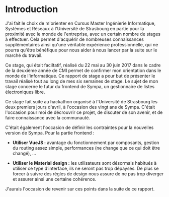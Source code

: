 # Introduction

J'ai fait le choix de m'orienter en Cursus Master Ingénierie Informatique,
 Systèmes et Réseaux à l'Université de Strasbourg en partie pour la 
proximité avec le monde de l'entreprise, avec un certain nombre de stages 
à effectuer. Cela permet d'acquérir de nombreuses connaissances 
supplémentaires ainsi qu'une véritable expérience professionnelle, qui ne 
pourra qu'être bénéfique pour nous aider à nous lancer par la suite sur 
le marché du travail.

Ce stage, qui était faciltatif, réalisé du 22 mai au 30 juin 2017 dans le 
cadre de la deuxième année de CMI permet de confirmer mon orientation 
dans le monde de l'informatique. Ce rapport de stage a pour but de 
présenter le travail réalisé tout au long de mes six semaines de stage. 
Le sujet de mon stage concerne le futur du frontend de Sympa, un 
gestionnaire de listes électroniques libre.

Ce stage fait suite au hackathon organisé à l'Université de Strasbourg 
les deux premiers jours d'avril, à l'occasion des vingt ans de Sympa. 
C'était l'occasion pour moi de décrouvrir ce projet, de discuter de son 
avenir, et de faire connaissance avec la communauté.

C'était également l'occasion de définir les contraintes pour la nouvelles 
version de Sympa. Pour la partie frontend :

  - **Utiliser VueJS :** avantage du fonctionnement par composants, 
  gestion du routing assez simple, performances (ne change que ce qui 
  doit être changé), …

  - **Utiliser le Material design :** les utilisateurs sont désormais 
  habitués à utiliser ce type d’interface, ils ne seront pas trop 
  dépaysés. De plus se forcer à suivre des règles de design nous assure 
  de ne pas trop diverger et assurer ainsi une certaine cohérence.

J'aurais l'occasion de revenir sur ces points dans la suite de ce rapport.
